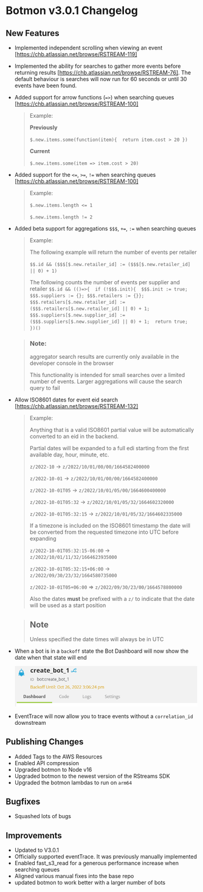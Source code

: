 
# Botmon v3.0.1 Changelog

## New Features

* Implemented independent scrolling when viewing an event [https://chb.atlassian.net/browse/RSTREAM-119]
* Implemented the ability for searches to gather more events before returning results [https://chb.atlassian.net/browse/RSTREAM-76]. The default behaviour is searches will now run for 60 seconds or until 30 events have been found.
* Added support for arrow functions (`=>`) when searching queues [https://chb.atlassian.net/browse/RSTREAM-100]
    > Example: 
    > 
    >**Previously**
    >
    >`$.new.items.some(function(item){  return item.cost > 20 })`
    >
    >**Current**
    >
    >`$.new.items.some(item => item.cost > 20)`
* Added support for the `<=`, `>=`, `!=` when searching queues [https://chb.atlassian.net/browse/RSTREAM-100]
  > Example: 
  > 
  > `$.new.items.length <= 1`
  > 
  > `$.new.items.length != 2`
  > 
* Added beta support for aggregations `$$$`, `+=`, `:=` when searching queues
  > Example: 
  >
    > The following example will return the number of events per retailer
    >
    > `$$.id && ($$$[$.new.retailer_id] := ($$$[$.new.retailer_id] || 0) + 1)`
    >
    > The following counts the number of events per supplier and retailer 
`$$.id && (()=>{  if (!$$$.init){  $$$.init := true; $$$.suppliers := {}; $$$.retailers := {}}; $$$.retailers[$.new.retailer_id] := ($$$.retailers[$.new.retailer_id] || 0) + 1; $$$.suppliers[$.new.supplier_id] := ($$$.suppliers[$.new.supplier_id] || 0) + 1;  return true;  })()`
    
    > ### Note: 
    > aggregator search results are currently only available in the developer console in the browser
    > 
    > This functionality is intended for small searches over a limited number of events. Larger aggregations will cause the search query to fail

* Allow ISO8601 dates for event eid search [https://chb.atlassian.net/browse/RSTREAM-132]
    > Example:
    > 
    > Anything that is a valid ISO8601 partial value will be automatically converted to an eid in the backend.
    > 
    > Partial dates will be expanded to a full edi starting from the first available day, hour, minute, etc.
    > 
    > `z/2022-10` -> `z/2022/10/01/00/00/1664582400000`
	>
    > `z/2022-10-01` -> `z/2022/10/01/00/00/1664582400000`
    > 
    > `z/2022-10-01T05` -> `z/2022/10/01/05/00/1664600400000`
    > 
    > `z/2022-10-01T05:32` -> `z/2022/10/01/05/32/1664602320000`
	>
    > `z/2022-10-01T05:32:15` -> `z/2022/10/01/05/32/1664602335000`
    >
    > If a timezone is included on the ISO8601 timestamp the date will be converted from the requested timezone into UTC before expanding 
    > 
	> `z/2022-10-01T05:32:15-06:00` -> `z/2022/10/01/11/32/1664623935000`
	>
	> `z/2022-10-01T05:32:15+06:00` -> `z/2022/09/30/23/32/1664580735000`
	>
	> `z/2022-10-01T05+06:00` => `z/2022/09/30/23/00/1664578800000`
	>
    > 
    > Also the dates **must** be prefixed with a `z/` to indicate that the date will be used as a start position

    > ## Note
    > Unless specified the date times will always be in UTC
    > 
    > 


* When a bot is in a `backoff` state the Bot Dashboard will now show the date when that state will end

  
    ![Backoff Example](./screenshots/bot-backoff-example.png "Bot Backoff")
* EventTrace will now allow you to trace events without a `correlation_id` downstream

## Publishing Changes

* Added Tags to the AWS Resources
* Enabled API compression
* Upgraded botmon to Node v16 
* Upgraded botmon to the newest version of the RStreams SDK
* Upgraded the botmon lambdas to run on `arm64`

## Bugfixes

* Squashed lots of bugs


## Improvements

* Updated to V3.0.1
* Officially supported eventTrace. It was previously manually implemented
* Enabled fast_s3_read for a generous performance increase when searching queues
* Aligned various manual fixes into the base repo
* updated botmon to work better with a larger number of bots
